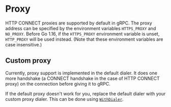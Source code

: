 # Proxy

HTTP CONNECT proxies are supported by default in gRPC. The proxy address can be
specified by the environment variables `HTTPS_PROXY` and `NO_PROXY`.  Before Go
1.16, if the `HTTPS_PROXY` environment variable is unset, `HTTP_PROXY` will be
used instead.  (Note that these environment variables are case insensitive.)

## Custom proxy

Currently, proxy support is implemented in the default dialer. It does one more
handshake (a CONNECT handshake in the case of HTTP CONNECT proxy) on the
connection before giving it to gRPC.

If the default proxy doesn't work for you, replace the default dialer with your
custom proxy dialer. This can be done using
[`WithDialer`](https://godoc.org/google.golang.org/grpc#WithDialer).
